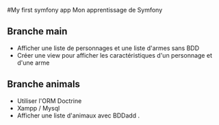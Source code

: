 #My first symfony app
Mon apprentissage de Symfony  

## Branche main
* Afficher une liste de personnages et une liste d'armes sans BDD
* Créer une view pour afficher les caractéristiques d'un personnage et d'une arme
## Branche animals
* Utiliser l'ORM Doctrine
* Xampp / Mysql
* Afficher une liste d'animaux avec BDDadd .